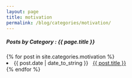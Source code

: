 ```yaml
---
layout: page
title: motivation
permalink: /blog/categories/motivation/
---
```


<h5> Posts by Category : {{ page.title }} </h5>

<div class="card">
{% for post in site.categories.motivation %}
 <li class="category-posts"><span>{{ post.date | date_to_string }}</span> &nbsp; <a href="{{ post.url }}">{{ post.title }}</a></li>
{% endfor %}
</div>